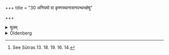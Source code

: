 +++
title = "30 अनियमो वा कृष्णस्थानासनपन्थभक्षेषु"

+++

<details><summary>मूलम्</summary>

अनियमो वा कृष्णस्थानासनपन्थभक्षेषु ३०
</details>

<details><summary>Oldenberg</summary>

30. [^4]  The rules about dark (clothes), standing, sitting, (making) way, and (dark) food may be considered as optional.


[^4]:  See Sūtras 13. 18. 19. 16. 14.
</details>

